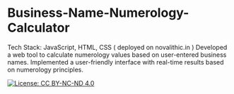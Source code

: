 # Business-Name-Numerology-Calculator
Tech Stack: JavaScript, HTML, CSS ( deployed on novalithic.in )
Developed a web tool to calculate numerology values based on user-entered business names.
Implemented a user-friendly interface with real-time results based on numerology principles.

[![License: CC BY-NC-ND 4.0](https://img.shields.io/badge/License-CC%20BY--NC--ND%204.0-lightgrey.svg)](https://creativecommons.org/licenses/by-nc-nd/4.0/)
